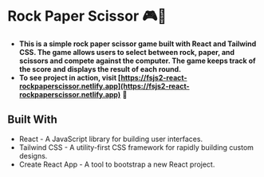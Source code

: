 # Rock Paper Scissor 🎮🎯

- **This is a simple rock paper scissor game built with React and Tailwind CSS. The game allows users to select between rock, paper, and scissors and compete against the computer. The game keeps track of the score and displays the result of each round.**
- **To see project in action, visit [https://fsjs2-react-rockpaperscissor.netlify.app](https://fsjs2-react-rockpaperscissor.netlify.app)** 🚀

## Built With

- React - A JavaScript library for building user interfaces.
- Tailwind CSS - A utility-first CSS framework for rapidly building custom designs.
- Create React App - A tool to bootstrap a new React project.
